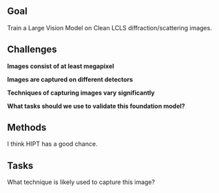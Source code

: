 ## Goal

Train a Large Vision Model on Clean LCLS diffraction/scattering images.

## Challenges

**Images consist of at least megapixel**

**Images are captured on different detectors**

**Techniques of capturing images vary significantly**

**What tasks should we use to validate this foundation model?**

## Methods

I think HIPT has a good chance.

## Tasks

What technique is likely used to capture this image?
